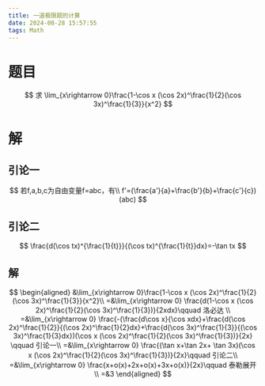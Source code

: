 ```yaml
---
title: 一道极限题的计算
date: 2024-08-28 15:57:55
tags: Math
---
```




# 题目
$$
求 \lim_{x\rightarrow 0}\frac{1-\cos x (\cos 2x)^\frac{1}{2}(\cos 3x)^\frac{1}{3}}{x^2}
$$
<!--more-->
# 解
## 引论一
$$
若f,a,b,c为自由变量f=abc，有\\
f'=(\frac{a'}{a}+\frac{b'}{b}+\frac{c'}{c})(abc)
$$
## 引论二
$$
\frac{d(\cos tx)^{\frac{1}{t}}}{(\cos tx)^{\frac{1}{t}}dx}=-\tan tx
$$

## 解
$$
\begin{aligned}
   &\lim_{x\rightarrow 0}\frac{1-\cos x (\cos 2x)^\frac{1}{2}(\cos 3x)^\frac{1}{3}}{x^2}\\ 
   =&\lim_{x\rightarrow 0} \frac{d(1-\cos x (\cos 2x)^\frac{1}{2}(\cos 3x)^\frac{1}{3})}{2xdx}\qquad 洛必达 \\
   =&\lim_{x\rightarrow 0} \frac{-(\frac{d\cos x}{\cos xdx}+\frac{d(\cos 2x)^\frac{1}{2}}{(\cos 2x)^\frac{1}{2}dx}+\frac{d(\cos 3x)^\frac{1}{3}}{(\cos 3x)^\frac{1}{3}dx})(\cos x (\cos 2x)^\frac{1}{2}(\cos 3x)^\frac{1}{3})}{2x} \qquad 引论一\\
   =&\lim_{x\rightarrow 0} \frac{(\tan x+\tan 2x+ \tan 3x)(\cos x (\cos 2x)^\frac{1}{2}(\cos 3x)^\frac{1}{3})}{2x}\qquad 引论二\\
   =&\lim_{x\rightarrow 0} \frac{x+o(x)+2x+o(x)+3x+o(x)}{2x}\qquad 泰勒展开\\
   =&3
\end{aligned}
$$
